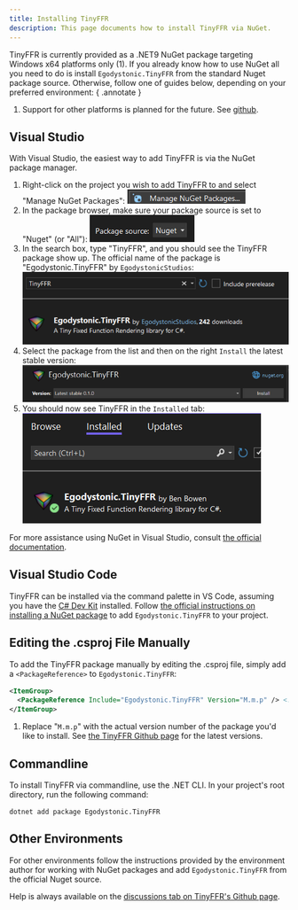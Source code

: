 ```yaml
---
title: Installing TinyFFR
description: This page documents how to install TinyFFR via NuGet.
---
```


TinyFFR is currently provided as a .NET9 NuGet package targeting Windows x64 platforms only (1). If you already know how to use NuGet all you need to do is install `Egodystonic.TinyFFR` from the standard Nuget package source. Otherwise, follow one of guides below, depending on your preferred environment:
{ .annotate }

1. Support for other platforms is planned for the future. See [github](https://github.com/Egodystonic/TinyFFR/issues/26).

## Visual Studio

With Visual Studio, the easiest way to add TinyFFR is via the NuGet package manager. 

1. Right-click on the project you wish to add TinyFFR to and select "Manage NuGet Packages": ![Image showing "Manage NuGet Packages"](installing_rclick_nuget.png)
2. In the package browser, make sure your package source is set to "Nuget" (or "All"): ![Image showing how to set nuget package manager source](installing_nuget_source.png)
3. In the search box, type "TinyFFR", and you should see the TinyFFR package show up. The official name of the package is "Egodystonic.TinyFFR" by `EgodystonicStudios`: ![Image showing TinyFFR in the nuget package manager browser](installing_package_search.png)
4. Select the package from the list and then on the right `Install` the latest stable version: ![Image showing the install button for TinyFFR](installing_package_install.png)
5. You should now see TinyFFR in the `Installed` tab: ![Image showing TinyFFR in the installed tab](installing_installed.png)

For more assistance using NuGet in Visual Studio, consult [the official documentation](https://learn.microsoft.com/en-us/nuget/quickstart/install-and-use-a-package-in-visual-studio).

## Visual Studio Code

TinyFFR can be installed via the command palette in VS Code, assuming you have the [C# Dev Kit](https://marketplace.visualstudio.com/items?itemName=ms-dotnettools.csdevkit) installed. Follow [the official instructions on installing a NuGet package](https://code.visualstudio.com/docs/csharp/package-management) to add `Egodystonic.TinyFFR` to your project. 

## Editing the .csproj File Manually

To add the TinyFFR package manually by editing the .csproj file, simply add a `<PackageReference>` to `Egodystonic.TinyFFR`:

```xml
<ItemGroup>
  <PackageReference Include="Egodystonic.TinyFFR" Version="M.m.p" /> <!-- (1)! -->
</ItemGroup>
```

1. Replace "`M.m.p`" with the actual version number of the package you'd like to install. See [the TinyFFR Github page](https://github.com/Egodystonic/TinyFFR/) for the latest versions.

## Commandline

To install TinyFFR via commandline, use the .NET CLI. In your project's root directory, run the following command:

```plaintext
dotnet add package Egodystonic.TinyFFR
```

## Other Environments

For other environments follow the instructions provided by the environment author for working with NuGet packages and add `Egodystonic.TinyFFR` from the official Nuget source.

Help is always available on the [discussions tab on TinyFFR's Github page](https://github.com/Egodystonic/TinyFFR/discussions/categories/help-assistance).

